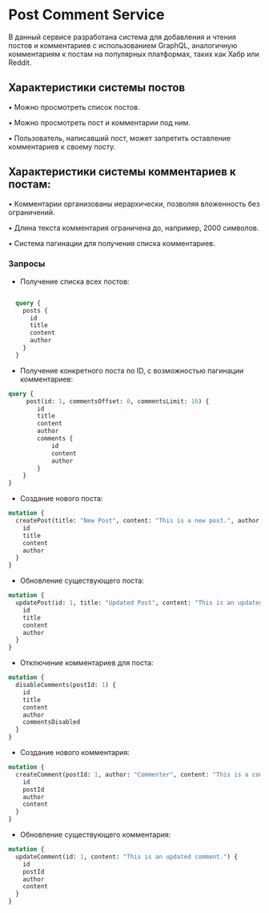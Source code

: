 # Post Comment Service

В данный сервисе разработана система для добавления и чтения постов и комментариев с использованием GraphQL, аналогичную комментариям к постам на популярных платформах, таких как Хабр или Reddit.

## Характеристики системы постов

•	Можно просмотреть список постов.

•	Можно просмотреть пост и комментарии под ним.

•	Пользователь, написавший пост, может запретить оставление комментариев к своему посту.

## Характеристики системы комментариев к постам:
•	Комментарии организованы иерархически, позволяя вложенность без ограничений.

•	Длина текста комментария ограничена до, например, 2000 символов.

•	Система пагинации для получения списка комментариев.

### Запросы
- Получение списка всех постов:
```graphql

  query {
    posts {
      id
      title
      content
      author
    }
  }
```
- Получение конкретного поста по ID, с возможностью пагинации комментариев:
```graphql
query {
     post(id: 1, commentsOffset: 0, commentsLimit: 10) {
        id
        title
        content
        author
        comments {
            id
            content
            author
        }
    }
}
```
- Создание нового поста:
```graphql
mutation {
  createPost(title: "New Post", content: "This is a new post.", author: "Author") {
    id
    title
    content
    author
  }
}
```
- Обновление существующего поста:
```graphql
mutation {
  updatePost(id: 1, title: "Updated Post", content: "This is an updated post.") {
    id
    title
    content
    author
  }
}
```
- Отключение комментариев для поста:
```graphql
mutation {
  disableComments(postId: 1) {
    id
    title
    content
    author
    commentsDisabled
  }
}
```
- Создание нового комментария:
```graphql
mutation {
  createComment(postId: 1, author: "Commenter", content: "This is a comment.") {
    id
    postId
    author
    content
  }
}
```
- Обновление существующего комментария:
```graphql
mutation {
  updateComment(id: 1, content: "This is an updated comment.") {
    id
    postId
    author
    content
  }
}
```